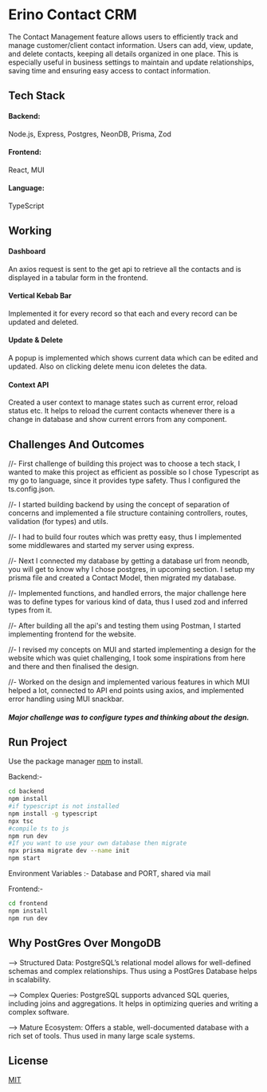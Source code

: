 # Erino Contact CRM

The Contact Management feature allows users to efficiently track and manage customer/client contact information. Users can add, view, update, and delete contacts, keeping all details organized in one place. This is especially useful in business settings to maintain and update relationships, saving time and ensuring easy access to contact information.

## Tech Stack
#### Backend:
Node.js, Express, Postgres, NeonDB, Prisma, Zod
#### Frontend:
React, MUI
#### Language:
TypeScript

## Working
#### Dashboard
An axios request is sent to the get api to retrieve all the contacts and is displayed in a tabular form in the frontend.

#### Vertical Kebab Bar
Implemented it for every record so that each and every record can be updated and deleted.

#### Update & Delete
A popup is implemented which shows current data which can be edited and updated. Also on clicking delete menu icon deletes the data.

#### Context API
Created a user context to manage states such as current error, reload status etc. It helps to reload the current contacts whenever there is a change in database and show current errors from any component.

## Challenges And Outcomes
//- First challenge of building this project was to choose a tech stack, I wanted to make this project as efficient as possible so I chose Typescript as my go to language, since it provides type safety. Thus I configured the ts.config.json.

//- I started building backend by using the concept of separation of concerns and implemented a file structure containing controllers, routes, validation (for types) and utils.

//- I had to build four routes which was pretty easy, thus I implemented some middlewares and started my server using express.

//- Next I connected my database by getting a database url from neondb, you will get to know why I chose postgres, in upcoming section. I setup my prisma file and created a Contact Model, then migrated my database.

//- Implemented functions, and handled errors, the major challenge here was to define types for various kind of data, thus I used zod and inferred types from it.

//- After building all the api's and testing them using Postman, I started implementing frontend for the website.

//- I revised my concepts on MUI and started implementing a design for the website which was quiet challenging, I took some inspirations from here and there and then finalised the design.

//- Worked on the design and implemented various features in which MUI helped a lot, connected to API end points using axios, and implemented error handling using MUI snackbar.

##### Major challenge was to configure types and thinking about the design.


## Run Project

Use the package manager [npm](https://github.com/npm/cli) to install.

Backend:-

```bash
cd backend
npm install
#if typescript is not installed
npm install -g typescript
npx tsc
#compile ts to js
npm run dev
#If you want to use your own database then migrate
npx prisma migrate dev --name init
npm start
```
Environment Variables :- Database and PORT, shared via mail

Frontend:-

```bash
cd frontend
npm install
npm run dev
```

## Why PostGres Over MongoDB
--> Structured Data: PostgreSQL’s relational model allows for well-defined schemas and complex relationships. Thus using a PostGres Database helps in scalability.

--> Complex Queries: PostgreSQL supports advanced SQL queries, including joins and aggregations. It helps in optimizing queries and writing a complex software.

--> Mature Ecosystem: Offers a stable, well-documented database with a rich set of tools. Thus used in many large scale systems.


## License

[MIT](https://choosealicense.com/licenses/mit/)

